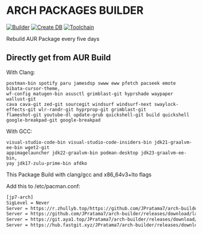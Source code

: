 # ARCH PACKAGES BUILDER
[![Builder](https://github.com/JPratama7/arch-builder/actions/workflows/build.yml/badge.svg?branch=main)](https://github.com/JPratama7/arch-builder/actions/workflows/build.yml) [![Create DB](https://github.com/JPratama7/arch-builder/actions/workflows/publish.yml/badge.svg)](https://github.com/JPratama7/arch-builder/actions/workflows/publish.yml)
[![Toolchain](https://github.com/JPratama7/arch-builder/actions/workflows/toolchain.yml/badge.svg)](https://github.com/JPratama7/arch-builder/actions/workflows/toolchain.yml)

Rebuild AUR Package every five days

## Directly get from AUR Build 
With Clang: 
```
postman-bin spotify paru jamesdsp swww eww pfetch pacseek emote bibata-cursor-theme,
wf-config matugen-bin asusctl grimblast-git hyprshade waypaper wallust-git
cava cava-git zed-git sourcegit windsurf windsurf-next swaylock-effects-git wlr-randr-git hyprprop-git grimblast-git
flameshot-git youtube-dl update-grub quickshell-git build quickshell google-breakpad-git google-breakpad
```
With GCC:
```
visual-studio-code-bin visual-studio-code-insiders-bin jdk21-graalvm-ee-bin wget2-git 
appimagelauncher jdk22-graalvm-bin podman-desktop jdk23-graalvm-ee-bin,
yay jdk17-zulu-prime-bin afdko
```


This Package Build with clang/gcc and x86_64v3+lto flags

Add this to /etc/pacman.conf: 
```bash
[jp7-arch]
SigLevel = Never
Server = https://r.zhullyb.top/https://github.com/JPratama7/arch-builder/releases/download/latest/
Server = https://github.com/JPratama7/arch-builder/releases/download/latest/
Server = https://git.aya1.top/JPratama7/arch-builder/releases/download/latest/
Server = https://hub.fastgit.xyz/JPratama7/arch-builder/releases/download/latest/
```
